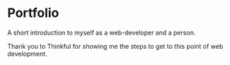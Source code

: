 # Portfolio
A short introduction to myself as a web-developer and a person. 

Thank you to Thinkful for showing me the steps to get to this point of web development. 
